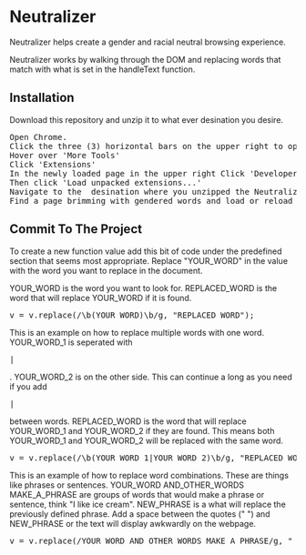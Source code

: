 # Neutralizer
Neutralizer helps create a gender and racial neutral browsing experience.

Neutralizer works by walking through the DOM and replacing words that match with what is set in the handleText function.


Installation
--------------------------

Download this repository and unzip it to what ever desination you desire.
<pre>
Open Chrome.
Click the three (3) horizontal bars on the upper right to open the settings menu.
Hover over 'More Tools'
Click 'Extensions'
In the newly loaded page in the upper right Click 'Developer mode'
Then click 'Load unpacked extensions...'
Navigate to the  desination where you unzipped the Neutralizer folder and select it.
Find a page brimming with gendered words and load or reload it to see the changes.
</pre>


Commit To The Project
--------------------------
To create a new function value add this bit of code under the predefined section that seems most appropriate. 
Replace "YOUR_WORD" in the value with the word you want to replace in the document.

YOUR_WORD is the word you want to look for.
REPLACED_WORD is the word that will replace YOUR_WORD if it is found.
<pre>
v = v.replace(/\b(YOUR_WORD)\b/g, "REPLACED_WORD");
</pre>


This is an example on how to replace multiple words with one word.
YOUR_WORD_1 is seperated with <pre>|</pre>. YOUR_WORD_2 is on the other side. This can continue a long as you need if you add <pre>|</pre> between words.
REPLACED_WORD is the word that will replace YOUR_WORD_1 and YOUR_WORD_2 if they are found. This means both YOUR_WORD_1 and YOUR_WORD_2 will be replaced with the same word.
<pre>
v = v.replace(/\b(YOUR_WORD_1|YOUR_WORD_2)\b/g, "REPLACED_WORD");
</pre>

This is an example of how to replace word combinations. These are things like phrases or sentences.
YOUR_WORD AND_OTHER_WORDS MAKE_A_PHRASE are groups of words that would make a phrase or sentence, think "I like ice cream".
NEW_PHRASE is a what will replace the previously defined phrase. 
Add a space between the quotes (" ") and NEW_PHRASE or the text will display awkwardly on the webpage.
<pre>
v = v.replace(/YOUR_WORD AND_OTHER_WORDS MAKE_A_PHRASE/g, " NEW_PHRASE ");
</pre>
